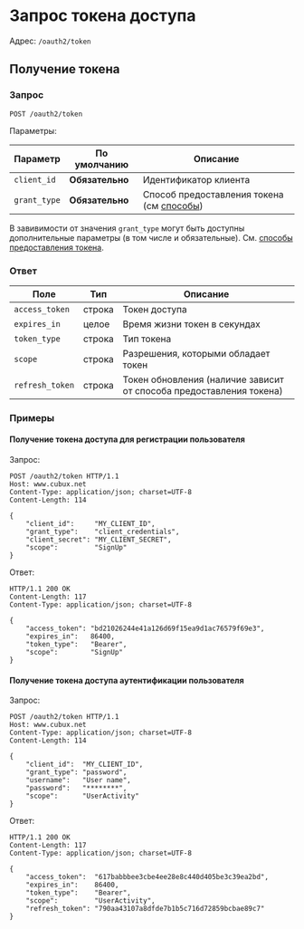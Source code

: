 Запрос токена доступа
=====================

Адрес: `/oauth2/token`


Получение токена
----------------

### Запрос

`POST /oauth2/token`

Параметры:

Параметр     | По умолчанию    | Описание
------------ | --------------- | --------
`client_id`  | **Обязательно** | Идентификатор клиента
`grant_type` | **Обязательно** | Способ предоставления токена (см [способы][grant_types])

В завивимости от значения `grant_type` могут быть доступны дополнительные
параметры (в том числе и обязательные).
См. [способы предоставления токена][grant_types].


### Ответ

Поле            | Тип    | Описание
--------------- | ------ | --------
`access_token`  | строка | Токен доступа
`expires_in`    | целое  | Время жизни токен в секундах
`token_type`    | строка | Тип токена
`scope`         | строка | Разрешения, которыми обладает токен
`refresh_token` | строка | Токен обновления (наличие зависит от способа предоставления токена)

### Примеры

#### Получение токена доступа для регистрации пользователя

Запрос:

    POST /oauth2/token HTTP/1.1
    Host: www.cubux.net
    Content-Type: application/json; charset=UTF-8
    Content-Length: 114

    {
        "client_id":     "MY_CLIENT_ID",
        "grant_type":    "client_credentials",
        "client_secret": "MY_CLIENT_SECRET",
        "scope":         "SignUp"
    }

Ответ:

    HTTP/1.1 200 OK
    Content-Length: 117
    Content-Type: application/json; charset=UTF-8

    {
        "access_token": "bd21026244e41a126d69f15ea9d1ac76579f69e3",
        "expires_in":   86400,
        "token_type":   "Bearer",
        "scope":        "SignUp"
    }


#### Получение токена доступа аутентификации пользователя

Запрос:

    POST /oauth2/token HTTP/1.1
    Host: www.cubux.net
    Content-Type: application/json; charset=UTF-8
    Content-Length: 114

    {
        "client_id":  "MY_CLIENT_ID",
        "grant_type": "password",
        "username":   "User name",
        "password":   "********",
        "scope":      "UserActivity"
    }

Ответ:

    HTTP/1.1 200 OK
    Content-Length: 117
    Content-Type: application/json; charset=UTF-8

    {
        "access_token":  "617babbbee3cbe4ee28e8c440d405be3c39ea2bd",
        "expires_in":    86400,
        "token_type":    "Bearer",
        "scope":         "UserActivity",
        "refresh_token": "790aa43107a8dfde7b1b5c716d72859bcbae89c7"
    }


[scopes]: scopes.md
[grant_types]: grant_types.md
